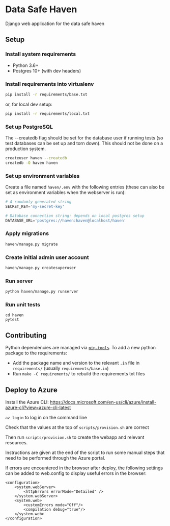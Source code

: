 # Data Safe Haven
Django web application for the data safe haven


## Setup

### Install system requirements

* Python 3.6+
* Postgres 10+ (with dev headers)

### Install requirements into virtualenv

```bash
pip install -r requirements/base.txt
```

or, for local dev setup:

```bash
pip install -r requirements/local.txt
```

### Set up PostgreSQL

The --createdb flag should be set for the database user if running tests (so test databases can be set up and torn down). This should not be done on a production system.

```bash
createuser haven --createdb
createdb -O haven haven
```

### Set up environment variables

Create a file named `haven/.env` with the following entries (these can also be set as environment variables
when the webserver is run):

```python
# A randomly generated string
SECRET_KEY='my-secret-key'

# Database connection string: depends on local postgres setup
DATABASE_URL='postgres://haven:haven@localhost/haven'
```

### Apply migrations

```bash
haven/manage.py migrate
```

### Create initial admin user account

```bash
haven/manage.py createsuperuser
```

### Run server

```bash
python haven/manage.py runserver
```

### Run unit tests

```
cd haven
pytest
```

## Contributing

Python dependencies are managed via [`pip-tools`](https://pypi.org/project/pip-tools/). To add a new python package to the requirements:

* Add the package name and version to the relevant `.in` file in `requirements/` (usually `requirements/base.in`)
* Run `make -C requirements/` to rebuild the requirements txt files



## Deploy to Azure

Install the Azure CLI: https://docs.microsoft.com/en-us/cli/azure/install-azure-cli?view=azure-cli-latest

`az login` to log in on the command line

Check that the values at the top of `scripts/provision.sh` are correct

Then run `scripts/provision.sh` to create the webapp and relevant resources.

Instructions are given at the end of the script to run some manual steps that need to be performed through the Azure portal.

If errors are encountered in the browser after deploy, the following settings can be added to web.config to display useful errors in the browser:
```
<configuration>
    <system.webServer>
        <httpErrors errorMode="Detailed" />
    </system.webServer>
    <system.web>
        <customErrors mode="Off"/>
        <compilation debug="true"/>
    </system.web>
</configuration>
```
